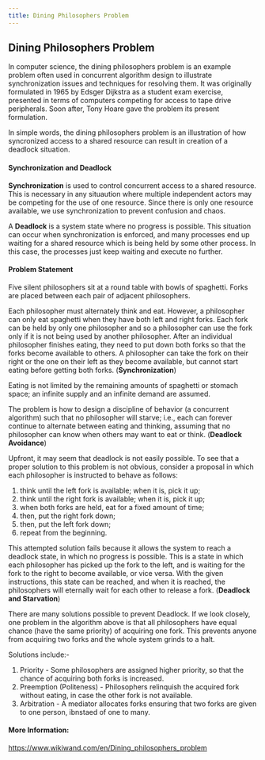 ```yaml
---
title: Dining Philosophers Problem
---
```

## Dining Philosophers Problem

In computer science, the dining philosophers problem is an example problem often used in concurrent algorithm design to illustrate synchronization issues and techniques for resolving them. It was originally formulated in 1965 by Edsger Dijkstra as a student exam exercise, presented in terms of computers competing for access to tape drive peripherals. Soon after, Tony Hoare gave the problem its present formulation.

In simple words, the dining philosophers problem is an illustration of how syncronized access to a shared resource can result in creation of a deadlock situation. 

#### Synchronization and Deadlock
**Synchronization** is used to control concurrent access to a shared resource. This is necessary in any situaution where multiple independent actors may be competing for the use of one resource. Since there is only one resource available, we use synchronization to prevent confusion and chaos.

A **Deadlock** is a system state where no progress is possible. This situation can occur when synchronization is enforced, and many processes end up waiting for a shared resource which is being held by some other process. In this case, the processes just keep waiting and execute no further.

#### Problem Statement
Five silent philosophers sit at a round table with bowls of spaghetti. Forks are placed between each pair of adjacent philosophers.

Each philosopher must alternately think and eat. However, a philosopher can only eat spaghetti when they have both left and right forks. Each fork can be held by only one philosopher and so a philosopher can use the fork only if it is not being used by another philosopher. After an individual philosopher finishes eating, they need to put down both forks so that the forks become available to others. A philosopher can take the fork on their right or the one on their left as they become available, but cannot start eating before getting both forks. (**Synchronization**)

Eating is not limited by the remaining amounts of spaghetti or stomach space; an infinite supply and an infinite demand are assumed.

The problem is how to design a discipline of behavior (a concurrent algorithm) such that no philosopher will starve; i.e., each can forever continue to alternate between eating and thinking, assuming that no philosopher can know when others may want to eat or think. (**Deadlock Avoidance**)

Upfront, it may seem that deadlock is not easily possible. To see that a proper solution to this problem is not obvious, consider a proposal in which each philosopher is instructed to behave as follows:
1. think until the left fork is available; when it is, pick it up;
2. think until the right fork is available; when it is, pick it up;
3. when both forks are held, eat for a fixed amount of time;
4. then, put the right fork down;
5. then, put the left fork down;
6. repeat from the beginning.

This attempted solution fails because it allows the system to reach a deadlock state, in which no progress is possible. This is a state in which each philosopher has picked up the fork to the left, and is waiting for the fork to the right to become available, or vice versa. With the given instructions, this state can be reached, and when it is reached, the philosophers will eternally wait for each other to release a fork. (**Deadlock and Starvation**)

There are many solutions possible to prevent Deadlock. If we look closely, one problem in the algorithm above is that all philosophers have equal chance (have the same priority) of acquiring one fork. This prevents anyone from acquiring two forks and the whole system grinds to a halt.

Solutions include:-
1. Priority - Some philosophers are assigned higher priority, so that the chance of acquiring both forks is increased.
2. Preemption (Politeness) - Philosophers relinquish the acquired fork without eating, in case the other fork is not available.
3. Arbitration - A mediator allocates forks ensuring that two forks are given to one person, ibnstaed of one to many.

#### More Information:
https://www.wikiwand.com/en/Dining_philosophers_problem
